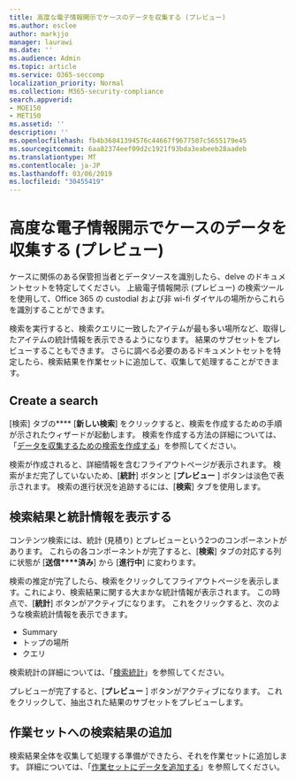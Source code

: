 ```yaml
---
title: 高度な電子情報開示でケースのデータを収集する (プレビュー)
ms.author: esclee
author: markjjo
manager: laurawi
ms.date: ''
ms.audience: Admin
ms.topic: article
ms.service: O365-seccomp
localization_priority: Normal
ms.collection: M365-security-compliance
search.appverid:
- MOE150
- MET150
ms.assetid: ''
description: ''
ms.openlocfilehash: fb4b36841394576c44667f9677507c5655179e45
ms.sourcegitcommit: 6aa82374eef09d2c1921f93bda3eabeeb28aadeb
ms.translationtype: MT
ms.contentlocale: ja-JP
ms.lasthandoff: 03/06/2019
ms.locfileid: "30455419"
---
```

# <a name="collect-data-for-a-case-in-advanced-ediscovery-preview"></a>高度な電子情報開示でケースのデータを収集する (プレビュー)

ケースに関係のある保管担当者とデータソースを識別したら、delve のドキュメントセットを特定してください。 上級電子情報開示 (プレビュー) の検索ツールを使用して、Office 365 の custodial および非 wi-fi ダイヤルの場所からこれらを識別することができます。

検索を実行すると、検索クエリに一致したアイテムが最も多い場所など、取得したアイテムの統計情報を表示できるようになります。 結果のサブセットをプレビューすることもできます。 さらに調べる必要のあるドキュメントセットを特定したら、検索結果を作業セットに追加して、収集して処理することができます。

## <a name="create-a-search"></a>Create a search

[検索] タブの**** [**新しい検索**] をクリックすると、検索を作成するための手順が示されたウィザードが起動します。 検索を作成する方法の詳細については、「[データを収集するための検索を作成する](create-search-to-collect-data.md)」を参照してください。

検索が作成されると、詳細情報を含むフライアウトページが表示されます。 検索がまだ完了していないため、[**統計**] ボタンと [**プレビュー** ] ボタンは淡色で表示されます。 検索の進行状況を追跡するには、[**検索**] タブを使用します。

## <a name="view-search-results-and-statistics"></a>検索結果と統計情報を表示する
コンテンツ検索には、統計 (見積り) とプレビューという2つのコンポーネントがあります。 これらの各コンポーネントが完了すると、[**検索**] タブの対応する列に状態が [**送信****済み**] から [**進行中**] に変わります。

検索の推定が完了したら、検索をクリックしてフライアウトページを表示します。これにより、検索結果に関する大まかな統計情報が表示されます。 この時点で、[**統計**] ボタンがアクティブになります。 これをクリックすると、次のような検索統計情報を表示できます。

- Summary
- トップの場所
- クエリ

検索統計の詳細については、「[検索統計](search-statistics.md)」を参照してください。

プレビューが完了すると、[**プレビュー** ] ボタンがアクティブになります。 これをクリックして、抽出された結果のサブセットをプレビューします。

## <a name="adding-search-results-to-a-working-set"></a>作業セットへの検索結果の追加

検索結果全体を収集して処理する準備ができたら、それを作業セットに追加します。 詳細については、「[作業セットにデータを追加する](add-data-to-working-set.md)」を参照してください。 